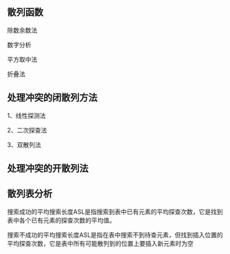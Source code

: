 ## 散列函数

除数余数法

数字分析

平方取中法

折叠法



## 处理冲突的闭散列方法

1、线性探测法



2、二次探查法



3、双散列法



## 处理冲突的开散列法



## 散列表分析



搜索成功的平均搜索长度ASL是指搜索到表中已有元素的平均探查次数，它是找到表中各个已有元素的探查次数的平均值。

搜索不成功的平均搜索长度ASL是指在表中搜索不到待查元素，但找到插入位置的平均探查次数，它是表中所有可能散列到的位置上要插入新元素时为空

